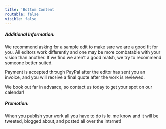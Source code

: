 ```yaml
---
title: 'Bottom Content'
routable: false
visible: false
---
```


##### Additional Information:

We recommend asking for a sample edit to make sure we are a good fit for you. All editors work differently and one may be more combatable with your vision than another. If we find we aren’t a good match, we try to recommend someone better suited.

Payment is accepted through PayPal after the editor has sent you an invoice, and you will receive a final quote after the work is reviewed.

We book out far in advance, so contact us today to get your spot on our calendar!

##### Promotion:

When you publish your work all you have to do is let me know and it will be tweeted, blogged about, and posted all over the internet!
